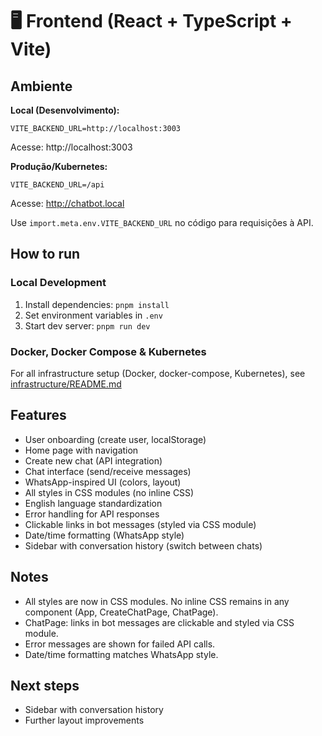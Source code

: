 
# 🖥️ Frontend (React + TypeScript + Vite)

## Ambiente

**Local (Desenvolvimento):**
```
VITE_BACKEND_URL=http://localhost:3003
```
Acesse: http://localhost:3003

**Produção/Kubernetes:**
```
VITE_BACKEND_URL=/api
```
Acesse: http://chatbot.local

Use `import.meta.env.VITE_BACKEND_URL` no código para requisições à API.

## How to run

### Local Development
1. Install dependencies: `pnpm install`
2. Set environment variables in `.env`
3. Start dev server: `pnpm run dev`

### Docker, Docker Compose & Kubernetes
For all infrastructure setup (Docker, docker-compose, Kubernetes), see [infrastructure/README.md](../infrastructure/README.md)

## Features
- User onboarding (create user, localStorage)
- Home page with navigation
- Create new chat (API integration)
- Chat interface (send/receive messages)
- WhatsApp-inspired UI (colors, layout)
- All styles in CSS modules (no inline CSS)
- English language standardization
- Error handling for API responses
- Clickable links in bot messages (styled via CSS module)
- Date/time formatting (WhatsApp style)
- Sidebar with conversation history (switch between chats)

## Notes
- All styles are now in CSS modules. No inline CSS remains in any component (App, CreateChatPage, ChatPage).
- ChatPage: links in bot messages are clickable and styled via CSS module.
- Error messages are shown for failed API calls.
- Date/time formatting matches WhatsApp style.

## Next steps
- Sidebar with conversation history
- Further layout improvements

